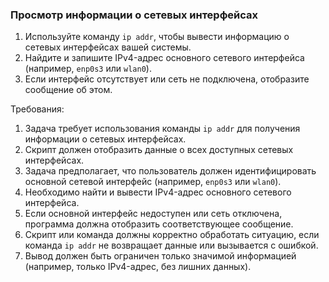 
### Просмотр информации о сетевых интерфейсах

1. Используйте команду `ip addr`, чтобы вывести информацию о сетевых интерфейсах вашей системы.
2. Найдите и запишите IPv4-адрес основного сетевого интерфейса (например, `enp0s3` или `wlan0`).
3. Если интерфейс отсутствует или сеть не подключена, отобразите сообщение об этом.

Требования:
1. Задача требует использования команды `ip addr` для получения информации о сетевых интерфейсах.
2. Скрипт должен отобразить данные о всех доступных сетевых интерфейсах.
3. Задача предполагает, что пользователь должен идентифицировать основной сетевой интерфейс (например, `enp0s3` или `wlan0`).
4. Необходимо найти и вывести IPv4-адрес основного сетевого интерфейса.
5. Если основной интерфейс недоступен или сеть отключена, программа должна отобразить соответствующее сообщение.
6. Скрипт или команда должны корректно обработать ситуацию, если команда `ip addr` не возвращает данные или вызывается с ошибкой.
7. Вывод должен быть ограничен только значимой информацией (например, только IPv4-адрес, без лишних данных).